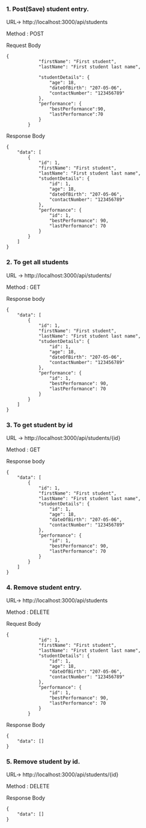 ### 1. Post(Save) student entry.

URL-> http://localhost:3000/api/students

Method : POST

Request Body
```
{
            "firstName": "First student",
            "lastName": "First student last name",
            
            "studentDetails": {
                "age": 18,
                "dateOfBirth": "207-05-06",
                "contactNumber": "123456789"
            },
            "performance": {
                "bestPerformance":90,
                "lastPerformance":70
            }
        }
```

Response Body

```
{
    "data": [
        {
            "id": 1,
            "firstName": "First student",
            "lastName": "First student last name",
            "studentDetails": {
                "id": 1,
                "age": 18,
                "dateOfBirth": "207-05-06",
                "contactNumber": "123456789"
            },
            "performance": {
                "id": 1,
                "bestPerformance": 90,
                "lastPerformance": 70
            }
        }
    ]
}
```



### 2. To get all students
 
URL -> http://localhost:3000/api/students/

Method : GET

Response body
```
{
    "data": [
        {
            "id": 1,
            "firstName": "First student",
            "lastName": "First student last name",
            "studentDetails": {
                "id": 1,
                "age": 18,
                "dateOfBirth": "207-05-06",
                "contactNumber": "123456789"
            },
            "performance": {
                "id": 1,
                "bestPerformance": 90,
                "lastPerformance": 70
            }
        }
    ]
}
```

### 3. To get student by id

URL -> http://localhost:3000/api/students/{id}

Method : GET

Response body
```
{
    "data": [
        {
            "id": 1,
            "firstName": "First student",
            "lastName": "First student last name",
            "studentDetails": {
                "id": 1,
                "age": 18,
                "dateOfBirth": "207-05-06",
                "contactNumber": "123456789"
            },
            "performance": {
                "id": 1,
                "bestPerformance": 90,
                "lastPerformance": 70
            }
        }
    ]
}
```


### 4. Remove student entry.

URL-> http://localhost:3000/api/students

Method : DELETE

Request Body
```
{
            "id": 1,
            "firstName": "First student",
            "lastName": "First student last name",
            "studentDetails": {
                "id": 1,
                "age": 18,
                "dateOfBirth": "207-05-06",
                "contactNumber": "123456789"
            },
            "performance": {
                "id": 1,
                "bestPerformance": 90,
                "lastPerformance": 70
            }
        }
```

Response Body

```
{
    "data": []
}
```


### 5. Remove student by id.

URL-> http://localhost:3000/api/students/{id}

Method : DELETE

Response Body

```
{
    "data": []
}
```





